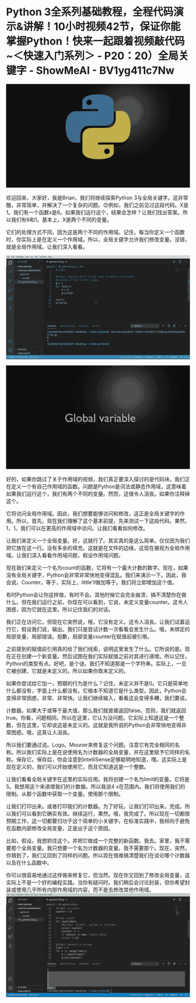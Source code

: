 # Python 3全系列基础教程，全程代码演示&讲解！10小时视频42节，保证你能掌握Python！快来一起跟着视频敲代码~＜快速入门系列＞ - P20：20）全局关键字 - ShowMeAI - BV1yg411c7Nw

![](img/d5b9b4b1de0f36c8a154c3be6260d944_0.png)

欢迎回来，大家好，我是Brian，我们将继续探索Python 3与全局关键字。这非常酷，非常简单，并解决了一个复杂的问题。😊例如，我们之前见过这段代码。X是1。我们有一个函数x是6。如果我们运行这个，结果会怎样？让我们找出答案。所以我们有6和1。基本上，X是两个不同的变量。

它们的处理方式不同，因为这是两个不同的作用域。记住，每当你定义一个函数时，你实际上是在定义一个作用域。所以，全局关键字允许我们修改变量。没错，就是全局作用域。让我们深入看看。

![](img/d5b9b4b1de0f36c8a154c3be6260d944_2.png)

![](img/d5b9b4b1de0f36c8a154c3be6260d944_3.png)

好的，如果你跳过了关于作用域的视频，我们真正要深入探讨的是代码块。我们正在定义一个有自己作用域的函数。问题是Python是词法或静态作用域，这意味着如果我们运行这个，我们有两个不同的变量。然而，这很令人沮丧。如果你注释掉这个。

它将访问全局作用域。因此，我们想要能够访问和修改，这正是全局关键字的作用。所以，首先，现在我们理解了这个基本前提，先来测试一下这段代码。果然，1，1。我们可以在更高的作用域中访问。让我们看看如何修改。

让我们来定义一个全局变量。好，这就行了。其实真的是这么简单。仅仅因为我们把它放在这一行。没有多余的填充。这就是在文件的边缘。这现在被视为全局作用域。让我们深入看看作用域问题，假设作用域问题。

现在我们来定义一个名为count的函数，它将有一个最大计数的数字。现在，如果没有全局关键字，Python会非常非常快地变得混乱。我们来演示一下。因此，我会说，Counter。等于，实际上，little'll做加等于。我们将立即增加这个值。

有时Python会让你这样做，有时不会。其他时候它会完全崩溃，搞不清楚你在做什么。但在我们运行之前，你现在可以看到，它说，未定义变量counter。这令人困惑，因为它就在这里。所以记住我们的对话。

我们正在访问它。但现在它突然说，哦，它没有定义。这令人沮丧。让我们试着运行它，假设我们说，输出。我们只是尝试计数一次看看会发生什么。哦，未绑定的局部变量，局部错误。抱歉，局部变量counter在赋值前被引用。

之前提到的赋值前引用真的给了我们线索，说明这里发生了什么。它所说的是。现在正在创建一个新变量。然后试图在我们实际赋值之前对其进行递增。所以记住，Python的类型有点。好吧，是个谜。我们不知道那是一个字符串。实际上，一旦它被创建，它就是未定义的。所以如果你取未定义的。

如果你尝试给它加一，预期的行为是什么？记住，未定义并不是0。它只是简单地什么都没有，字面上什么都没有。它根本不知道它是什么类型。因此，Python会变得非常困惑，非常、非常快。让我们继续输入，看看这会变得多糟，我们要说。

计数器。如果大于或等于最大值，那么我们就直接返回false。否则，我们就返回true。你看，问题相同。所以在这里，它认为没问题。它实际上知道这是一个整数，但在这里，它却说这是未定义的。这就是我所说的Python会非常快地变得非常困惑。哦，这真让人沮丧。

所以我们要通过说。Logo。Mouner来修复这个问题。注意它有完全相同的名称。所以我们实际上是在说使用名为计数器的全局变量，并在这里赋予它同样的名称。保存它。保存后，你会注意到IntelliSense足够聪明地知道，嘿。这实际上是现在定义的，我们可以开始使用它，而且它知道这是一个整数。

让我们看看全局关键字在这里的实际应用。我将创建一个名为limit的变量。它将是5。我想用这个来递增我们的计数器。所以我说4 x在范围内。我们将使用我们的限制。从那个函数中获取一个变量。使用那个限制。

让我们打印出来。或者打印我们的计数器。为了好玩，让我们打印出来。完成。所以我们可以看到它确实有效。继续运行，果然。哦，我完成了。所以现在一切都按预期工作，这一切都要归功于这个简单的小关键字。在标准实践中，我倾向于避免在函数内部修改全局变量，正是出于这个原因。

比如，假设。我想抓住这个。并把它做成一个完整的新函数。我去。家里，我不需要那个全局变量。我只想要一个名为计数器的变量。我不需要那个。现在，突然，你猜到了，我们又回到了同样的问题。所以现在很难搞清楚我们在谈论哪个计数器以及在什么函数中。

你可以很容易地通过这样做来修复它，但当然。现在你又回到了修改全局变量，这实际上不是一个好的编程实践。当你有疑问时。我们稍后会讨论封装，但你希望封装或使用几乎所有内部作用域的内容，而不是去修改其他作用域。![](img/d5b9b4b1de0f36c8a154c3be6260d944_5.png)
